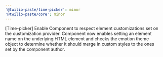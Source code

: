 ```yaml
---
'@twilio-paste/time-picker': minor
'@twilio-paste/core': minor
---
```


[Time-picker] Enable Component to respect element customizations set on the customization provider. Component now enables setting an element name on the underlying HTML element and checks the emotion theme object to determine whether it should merge in custom styles to the ones set by the component author.
